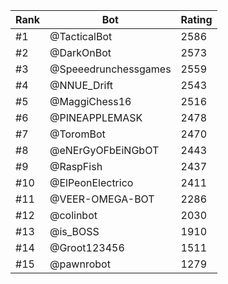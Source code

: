Rank|Bot|Rating
---|---|---
#1|@TacticalBot|2586
#2|@DarkOnBot|2573
#3|@Speeedrunchessgames|2559
#4|@NNUE_Drift|2543
#5|@MaggiChess16|2516
#6|@PINEAPPLEMASK|2478
#7|@ToromBot|2470
#8|@eNErGyOFbEiNGbOT|2443
#9|@RaspFish|2437
#10|@ElPeonElectrico|2411
#11|@VEER-OMEGA-BOT|2286
#12|@colinbot|2030
#13|@is_BOSS|1910
#14|@Groot123456|1511
#15|@pawnrobot|1279
